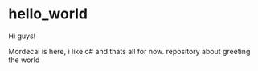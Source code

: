 # hello_world
Hi guys!

Mordecai is here, i like c# and thats all for now.
repository about greeting the world
